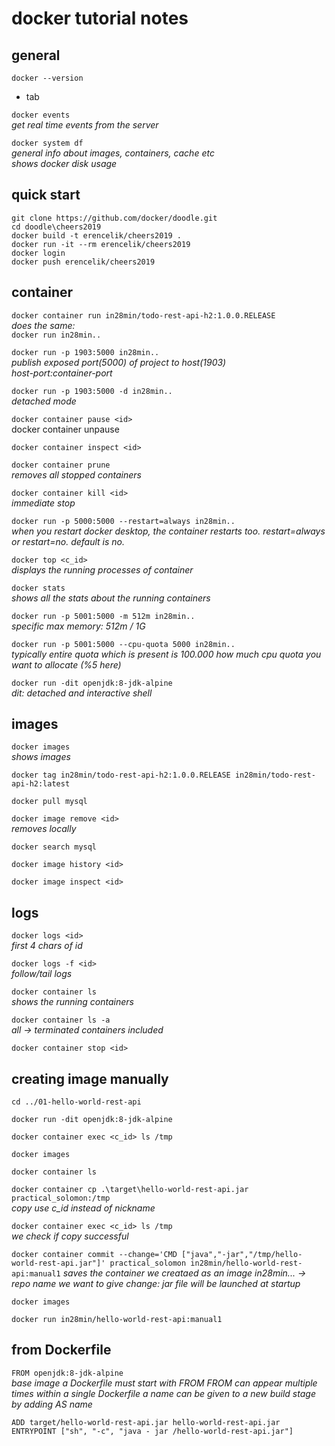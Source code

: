 # docker tutorial notes

## general
`docker --version`
- tab

`docker events`  
 _get real time events from the server_


`docker system df`  
  _general info about images, containers, cache etc_  
  _shows docker disk usage_


## quick start
`git clone https://github.com/docker/doodle.git`  
`cd doodle\cheers2019`  
`docker build -t erencelik/cheers2019 .`  
`docker run -it --rm erencelik/cheers2019`  
`docker login`  
`docker push erencelik/cheers2019`  


## container
`docker container run in28min/todo-rest-api-h2:1.0.0.RELEASE`  
 _does the same:_  
`docker run in28min..`

`docker run -p 1903:5000 in28min..`  
_publish exposed port(5000) of project to host(1903)_  
_host-port:container-port_  

`docker run -p 1903:5000 -d in28min..`  
_detached mode_

`docker container pause <id>`  
docker container unpause <id>

`docker container inspect <id>`

`docker container prune`  
_removes all stopped containers_

`docker container kill <id>`  
_immediate stop_

`docker run -p 5000:5000 --restart=always in28min..`  
_when you restart docker desktop, the container restarts too._
_restart=always or restart=no. default is no._

`docker top <c_id>`  
_displays the running processes of container_

`docker stats`  
_shows all the stats about the running containers_

`docker run -p 5001:5000 -m 512m in28min..`  
_specific max memory: 512m / 1G_

`docker run -p 5001:5000 --cpu-quota 5000 in28min..`  
_typically entire quota which is present is 100.000_
_how much cpu quota you want to allocate (%5 here)_

`docker run -dit openjdk:8-jdk-alpine`  
_dit: detached and interactive shell_


## images
`docker images`  
_shows images_

`docker tag in28min/todo-rest-api-h2:1.0.0.RELEASE in28min/todo-rest-api-h2:latest`

`docker pull mysql`

`docker image remove <id>`  
_removes locally_

`docker search mysql`

`docker image history <id>`

`docker image inspect <id>`  


## logs
`docker logs <id>`  
_first 4 chars of id_

`docker logs -f <id>`  
_follow/tail logs_

`docker container ls`  
_shows the running containers_

`docker container ls -a`  
_all -> terminated containers included_

`docker container stop <id>`  


## creating image manually

`cd ../01-hello-world-rest-api`

`docker run -dit openjdk:8-jdk-alpine`

`docker container exec <c_id> ls /tmp`

`docker images`

`docker container ls`

`docker container cp .\target\hello-world-rest-api.jar practical_solomon:/tmp`  
_copy_
_use c_id instead of nickname_


`docker container exec <c_id> ls /tmp`  
_we check if copy successful_


`docker container commit --change='CMD ["java","-jar","/tmp/hello-world-rest-api.jar"]' practical_solomon in28min/hello-world-rest-api:manual1` 
_saves the container we creataed as an image_
_in28min... -> repo name we want to give_
_change: jar file will be launched at startup_

`docker images`

`docker run in28min/hello-world-rest-api:manual1`


## from Dockerfile

`FROM openjdk:8-jdk-alpine`  
_base image_
_a Dockerfile must start with FROM_
_FROM can appear multiple times within a single Dockerfile_
_a name can be given to a new build stage by adding AS name_

`ADD target/hello-world-rest-api.jar hello-world-rest-api.jar`  
`ENTRYPOINT ["sh", "-c", "java - jar /hello-world-rest-api.jar"]`  



